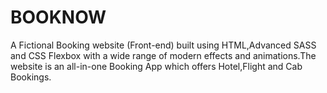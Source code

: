 # BOOKNOW
A Fictional Booking website (Front-end) built using HTML,Advanced SASS and CSS Flexbox with a wide range of modern effects and animations.The website is an all-in-one Booking App which offers Hotel,Flight and Cab Bookings. 
